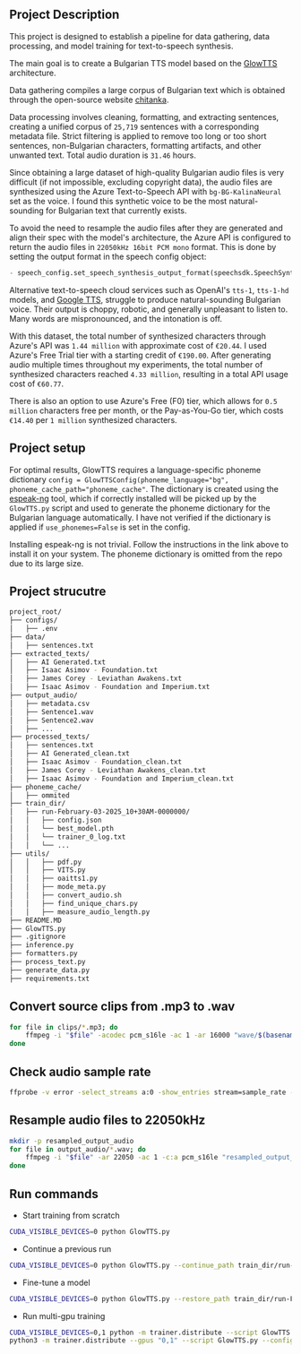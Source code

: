 ## Project Description

This project is designed to establish a pipeline for data gathering, data processing, and model training for text-to-speech synthesis.

The main goal is to create a Bulgarian TTS model based on the [GlowTTS](https://coqui-tts.readthedocs.io/en/latest/models/glow_tts.html) architecture. 

Data gathering compiles a large corpus of Bulgarian text which is obtained through the open-source website [chitanka](https://chitanka.info/text/random.html). 

Data processing involves cleaning, formatting, and extracting sentences, creating a unified corpus of `25,719` sentences with a corresponding metadata file. Strict filtering is applied to remove too long or too short sentences, non-Bulgarian characters, formatting artifacts, and other unwanted text. Total audio duration is `31.46` hours.

Since obtaining a large dataset of high-quality Bulgarian audio files is very difficult (if not impossible, excluding copyright data), the audio files are synthesized using the Azure Text-to-Speech API with `bg-BG-KalinaNeural` set as the voice. I found this synthetic voice to be the most natural-sounding for Bulgarian text that currently exists.

To avoid the need to resample the audio files after they are generated and align their spec with the model's architecture, the Azure API is configured to return the audio files in `22050kHz 16bit PCM mono` format. This is done by setting the output format in the speech config object:

```python
- speech_config.set_speech_synthesis_output_format(speechsdk.SpeechSynthesisOutputFormat.Riff22050Hz16BitMonoPcm)
```

Alternative text-to-speech cloud services such as OpenAI's `tts-1`, `tts-1-hd` models, and [Google TTS](https://cloud.google.com/text-to-speech/docs/voices), struggle to produce natural-sounding Bulgarian voice. Their output is choppy, robotic, and generally unpleasant to listen to. Many words are mispronounced, and the intonation is off.

With this dataset, the total number of synthesized characters through Azure's API was `1.44 million` with approximate cost of `€20.44`. I used Azure's Free Trial tier with a starting credit of `€190.00`. After generating audio multiple times throughout my experiments, the total number of synthesized characters reached `4.33 million`, resulting in a total API usage cost of `€60.77`.

There is also an option to use Azure's Free (F0) tier, which allows for `0.5 million` characters free per month, or the Pay-as-You-Go tier, which costs `€14.40` per `1 million` synthesized characters.

## Project setup

For optimal results, GlowTTS requires a language-specific phoneme dictionary `config = GlowTTSConfig(phoneme_language="bg", phoneme_cache_path="phoneme_cache"`. The dictionary is created using the [espeak-ng](https://github.com/espeak-ng/espeak-ng/blob/master/docs/languages.md) tool, which if correctly installed will be picked up by the `GlowTTS.py` script and used to generate the phoneme dictionary for the Bulgarian language automatically. I have not verified if the dictionary is applied if `use_phonemes=False` is set in the config.

Installing espeak-ng is not trivial. Follow the instructions in the link above to install it on your system. The phoneme dictionary is omitted from the repo due to its large size.

## Project strucutre

```bash
project_root/
├── configs/
│   ├── .env
├── data/
│   ├── sentences.txt
├── extracted_texts/
│   ├── AI Generated.txt
│   ├── Isaac Asimov - Foundation.txt
│   ├── James Corey - Leviathan Awakens.txt
│   ├── Isaac Asimov - Foundation and Imperium.txt
├── output_audio/
│   ├── metadata.csv
│   ├── Sentence1.wav
│   ├── Sentence2.wav
│   ├── ...
├── processed_texts/
│   ├── sentences.txt
│   ├── AI Generated_clean.txt
│   ├── Isaac Asimov - Foundation_clean.txt
│   ├── James Corey - Leviathan Awakens_clean.txt
│   ├── Isaac Asimov - Foundation and Imperium_clean.txt
├── phoneme_cache/
│   ├── ommited
├── train_dir/
│   ├── run-February-03-2025_10+30AM-0000000/
│   │   ├── config.json
│   │   └── best_model.pth
│   │   └── trainer_0_log.txt
│   │   └── ...
├── utils/
│   │   ├── pdf.py
│   │   ├── VITS.py
│   │   ├── oaitts1.py
│   │   ├── mode_meta.py
│   │   ├── convert_audio.sh
│   │   ├── find_unique_chars.py
│   │   ├── measure_audio_length.py
├── README.MD
├── GlowTTS.py
├── .gitignore
├── inference.py
├── formatters.py
├── process_text.py
├── generate_data.py
├── requirements.txt
```

## Convert source clips from .mp3 to .wav

```bash
for file in clips/*.mp3; do
    ffmpeg -i "$file" -acodec pcm_s16le -ac 1 -ar 16000 "wave/$(basename "$file" .mp3).wav"
done
```

## Check audio sample rate

```bash 
ffprobe -v error -select_streams a:0 -show_entries stream=sample_rate -of default=noprint_wrappers=1:nokey=1 output_audio/sentence10.wav
```

## Resample audio files to 22050kHz

```bash
mkdir -p resampled_output_audio
for file in output_audio/*.wav; do
    ffmpeg -i "$file" -ar 22050 -ac 1 -c:a pcm_s16le "resampled_output_audio/$(basename "$file")"
done

```

## Run commands

- Start training from scratch

```bash
CUDA_VISIBLE_DEVICES=0 python GlowTTS.py
```

- Continue a previous run

```bash
CUDA_VISIBLE_DEVICES=0 python GlowTTS.py --continue_path train_dir/run-February-02-2025_11+19PM-0000000
```

- Fine-tune a model

```bash
CUDA_VISIBLE_DEVICES=0 python GlowTTS.py --restore_path train_dir/run-February-02-2025_11+19PM-0000000/checkpoint.pth
```

- Run multi-gpu training

```bash
CUDA_VISIBLE_DEVICES=0,1 python -m trainer.distribute --script GlowTTS.py
python3 -m trainer.distribute --gpus "0,1" --script GlowTTS.py --config_path config.json
```
